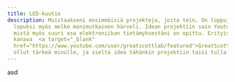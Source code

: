 ```yaml
---
title: LED-kuutio
description: Muistaakseni ensimmäisiä projekteja, joita tein. On loppujen
  lopuksi myös melko monimutkainen härveli. Idean projektiin sain Youtubesta,
  mistä myös suuri osa elektroniikan tietämyksestäni on opittu. Erityisesti
  kanava  <a target="_blank"
  href="https://www.youtube.com/user/greatscottlab/featured">GreatScott</a> on
  ollut tärkeä minulle, ja sieltä idea tähänkin projektiin taisi tulla.
---
```

asd